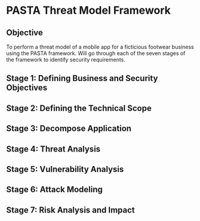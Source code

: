 # PASTA Threat Model Framework

## Objective
To perform a threat model of a mobile app for a ficticious footwear business using the PASTA framework. Will go through each of the seven stages of the framework to identify security requirements.

## Stage 1: Defining Business and Security Objectives

## Stage 2: Defining the Technical Scope

## Stage 3: Decompose Application

## Stage 4: Threat Analysis

## Stage 5: Vulnerability Analysis

## Stage 6: Attack Modeling

## Stage 7: Risk Analysis and Impact
